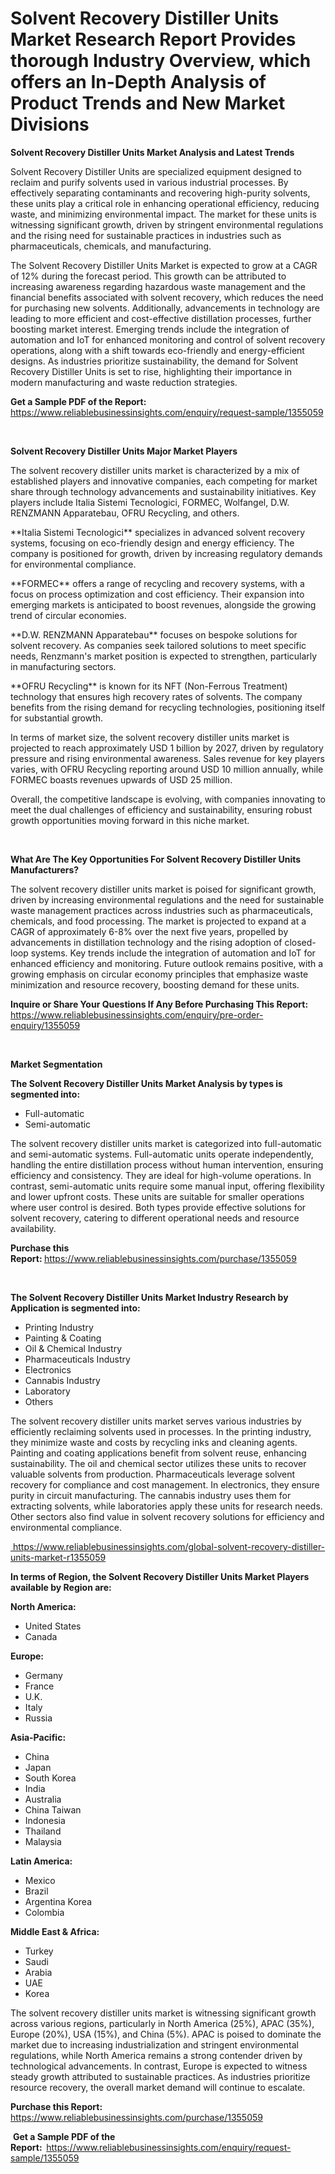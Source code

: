 <p><h1>Solvent Recovery Distiller Units Market Research Report Provides thorough Industry Overview, which offers an In-Depth Analysis of Product Trends and New Market Divisions</h1></p><p><strong>Solvent Recovery Distiller Units Market Analysis and Latest Trends</strong></p>
<p><p>Solvent Recovery Distiller Units are specialized equipment designed to reclaim and purify solvents used in various industrial processes. By effectively separating contaminants and recovering high-purity solvents, these units play a critical role in enhancing operational efficiency, reducing waste, and minimizing environmental impact. The market for these units is witnessing significant growth, driven by stringent environmental regulations and the rising need for sustainable practices in industries such as pharmaceuticals, chemicals, and manufacturing.</p><p>The Solvent Recovery Distiller Units Market is expected to grow at a CAGR of 12% during the forecast period. This growth can be attributed to increasing awareness regarding hazardous waste management and the financial benefits associated with solvent recovery, which reduces the need for purchasing new solvents. Additionally, advancements in technology are leading to more efficient and cost-effective distillation processes, further boosting market interest. Emerging trends include the integration of automation and IoT for enhanced monitoring and control of solvent recovery operations, along with a shift towards eco-friendly and energy-efficient designs. As industries prioritize sustainability, the demand for Solvent Recovery Distiller Units is set to rise, highlighting their importance in modern manufacturing and waste reduction strategies.</p></p>
<p><strong>Get a Sample PDF of the Report:&nbsp;</strong> <a href="https://www.reliablebusinessinsights.com/enquiry/request-sample/1355059?utm_campaign=2840&utm_medium=2&utm_source=Github&utm_content=ia&utm_term=12042025&utm_id=solvent-recovery-distiller-units">https://www.reliablebusinessinsights.com/enquiry/request-sample/1355059</a></p>
<p>&nbsp;</p>
<p><strong>Solvent Recovery Distiller Units Major Market Players</strong></p>
<p><p>The solvent recovery distiller units market is characterized by a mix of established players and innovative companies, each competing for market share through technology advancements and sustainability initiatives. Key players include Italia Sistemi Tecnologici, FORMEC, Wolfangel, D.W. RENZMANN Apparatebau, OFRU Recycling, and others.</p><p>**Italia Sistemi Tecnologici** specializes in advanced solvent recovery systems, focusing on eco-friendly design and energy efficiency. The company is positioned for growth, driven by increasing regulatory demands for environmental compliance.</p><p>**FORMEC** offers a range of recycling and recovery systems, with a focus on process optimization and cost efficiency. Their expansion into emerging markets is anticipated to boost revenues, alongside the growing trend of circular economies.</p><p>**D.W. RENZMANN Apparatebau** focuses on bespoke solutions for solvent recovery. As companies seek tailored solutions to meet specific needs, Renzmann's market position is expected to strengthen, particularly in manufacturing sectors.</p><p>**OFRU Recycling** is known for its NFT (Non-Ferrous Treatment) technology that ensures high recovery rates of solvents. The company benefits from the rising demand for recycling technologies, positioning itself for substantial growth.</p><p>In terms of market size, the solvent recovery distiller units market is projected to reach approximately USD 1 billion by 2027, driven by regulatory pressure and rising environmental awareness. Sales revenue for key players varies, with OFRU Recycling reporting around USD 10 million annually, while FORMEC boasts revenues upwards of USD 25 million.</p><p>Overall, the competitive landscape is evolving, with companies innovating to meet the dual challenges of efficiency and sustainability, ensuring robust growth opportunities moving forward in this niche market.</p></p>
<p>&nbsp;</p>
<p><strong>What Are The Key Opportunities For Solvent Recovery Distiller Units Manufacturers?</strong></p>
<p><p>The solvent recovery distiller units market is poised for significant growth, driven by increasing environmental regulations and the need for sustainable waste management practices across industries such as pharmaceuticals, chemicals, and food processing. The market is projected to expand at a CAGR of approximately 6-8% over the next five years, propelled by advancements in distillation technology and the rising adoption of closed-loop systems. Key trends include the integration of automation and IoT for enhanced efficiency and monitoring. Future outlook remains positive, with a growing emphasis on circular economy principles that emphasize waste minimization and resource recovery, boosting demand for these units.</p></p>
<p><strong>Inquire or Share Your Questions If Any Before Purchasing This Report:</strong> <a href="https://www.reliablebusinessinsights.com/enquiry/pre-order-enquiry/1355059?utm_campaign=2840&utm_medium=2&utm_source=Github&utm_content=ia&utm_term=12042025&utm_id=solvent-recovery-distiller-units">https://www.reliablebusinessinsights.com/enquiry/pre-order-enquiry/1355059</a></p>
<p>&nbsp;</p>
<p><strong>Market Segmentation</strong></p>
<p><strong>The Solvent Recovery Distiller Units Market Analysis by types is segmented into:</strong></p>
<p><ul><li>Full-automatic</li><li>Semi-automatic</li></ul></p>
<p><p>The solvent recovery distiller units market is categorized into full-automatic and semi-automatic systems. Full-automatic units operate independently, handling the entire distillation process without human intervention, ensuring efficiency and consistency. They are ideal for high-volume operations. In contrast, semi-automatic units require some manual input, offering flexibility and lower upfront costs. These units are suitable for smaller operations where user control is desired. Both types provide effective solutions for solvent recovery, catering to different operational needs and resource availability.</p></p>
<p><strong>Purchase this Report:&nbsp;</strong><a href="https://www.reliablebusinessinsights.com/purchase/1355059?utm_campaign=2840&utm_medium=2&utm_source=Github&utm_content=ia&utm_term=12042025&utm_id=solvent-recovery-distiller-units">https://www.reliablebusinessinsights.com/purchase/1355059</a></p>
<p>&nbsp;</p>
<p><strong>The Solvent Recovery Distiller Units Market Industry Research by Application is segmented into:</strong></p>
<p><ul><li>Printing Industry</li><li>Painting & Coating</li><li>Oil & Chemical Industry</li><li>Pharmaceuticals Industry</li><li>Electronics</li><li>Cannabis Industry</li><li>Laboratory</li><li>Others</li></ul></p>
<p><p>The solvent recovery distiller units market serves various industries by efficiently reclaiming solvents used in processes. In the printing industry, they minimize waste and costs by recycling inks and cleaning agents. Painting and coating applications benefit from solvent reuse, enhancing sustainability. The oil and chemical sector utilizes these units to recover valuable solvents from production. Pharmaceuticals leverage solvent recovery for compliance and cost management. In electronics, they ensure purity in circuit manufacturing. The cannabis industry uses them for extracting solvents, while laboratories apply these units for research needs. Other sectors also find value in solvent recovery solutions for efficiency and environmental compliance.</p></p>
<p><a href="https://www.reliablebusinessinsights.com/global-solvent-recovery-distiller-units-market-r1355059?utm_campaign=2840&utm_medium=2&utm_source=Github&utm_content=ia&utm_term=12042025&utm_id=solvent-recovery-distiller-units">&nbsp;https://www.reliablebusinessinsights.com/global-solvent-recovery-distiller-units-market-r1355059</a></p>
<p><strong>In terms of Region, the Solvent Recovery Distiller Units Market Players available by Region are:</strong></p>
<p>
    <p> <strong> North America: </strong>
        <ul>
            <li>United States</li>
            <li>Canada</li>
        </ul>
        </p> 
    <p> <strong> Europe: </strong>
        <ul>
            <li>Germany</li>
            <li>France</li>
            <li>U.K.</li>
            <li>Italy</li>
            <li>Russia</li>
        </ul>
        </p> 
    <p> <strong> Asia-Pacific: </strong>
        <ul>
            <li>China</li>
            <li>Japan</li>
            <li>South Korea</li>
            <li>India</li>
            <li>Australia</li>
            <li>China Taiwan</li>
            <li>Indonesia</li>
            <li>Thailand</li>
            <li>Malaysia</li>
        </ul>
        </p> 
    <p> <strong> Latin America: </strong>
        <ul>
            <li>Mexico</li>
            <li>Brazil</li>
            <li>Argentina Korea</li>
            <li>Colombia</li>
        </ul>
        </p> 
    <p> <strong> Middle East & Africa: </strong>
        <ul>
            <li>Turkey</li>
            <li>Saudi</li>
            <li>Arabia</li>
            <li>UAE</li>
            <li>Korea</li>
        </ul>
    </p>
    </p>
<p><p>The solvent recovery distiller units market is witnessing significant growth across various regions, particularly in North America (25%), APAC (35%), Europe (20%), USA (15%), and China (5%). APAC is poised to dominate the market due to increasing industrialization and stringent environmental regulations, while North America remains a strong contender driven by technological advancements. In contrast, Europe is expected to witness steady growth attributed to sustainable practices. As industries prioritize resource recovery, the overall market demand will continue to escalate.</p></p>
<p><strong>Purchase this Report: </strong><a href="https://www.reliablebusinessinsights.com/purchase/1355059?utm_campaign=2840&utm_medium=2&utm_source=Github&utm_content=ia&utm_term=12042025&utm_id=solvent-recovery-distiller-units">https://www.reliablebusinessinsights.com/purchase/1355059</a></p>
<p>&nbsp;<strong>Get a Sample PDF of the Report:&nbsp;&nbsp;</strong><a href="https://www.reliablebusinessinsights.com/enquiry/request-sample/1355059?utm_campaign=2840&utm_medium=2&utm_source=Github&utm_content=ia&utm_term=12042025&utm_id=solvent-recovery-distiller-units">https://www.reliablebusinessinsights.com/enquiry/request-sample/1355059</a></p>
<p><strong></strong></p>
<p><p></p><p></p><p></p></p>